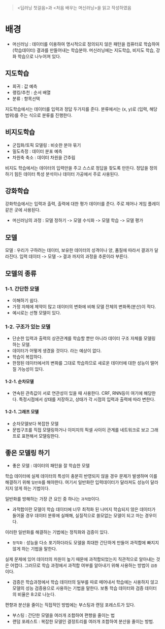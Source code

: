 

> <딥러닝 첫걸음>과 <처음 배우는 머신러닝>을 읽고 작성하였음

# 배경
 * 머신러닝 : 데이터를 이용하여 명시적으로 정의되지 않은 패턴을 컴퓨터로 학습하여(학습데이터) 결과를 만들어내는 학습분야.
 머신러닝에는 지도학습, 비지도 학습, 강화 학습으로 나누어져 있다.

##  지도학습

 * 회귀 : 값 예측
 * 랭킹/추천 : 순서 배열
 * 분류 : 항목선택

 지도학습에서는 데이터를 입력과 정답 두가지를 준다.
 분류에서는 (x, y)로 (입력, 해당 범위)를 주는 식으로 분류를 진행한다.


##  비지도학습

 * 군집화/토픽 모델링 : 비슷한 분야 묶기
 * 밀도측정 : 데이터 분포 예측
 * 차원축 축소 : 데이터 차원을 간추림

 비지도 학습에서는 데이터의 입력만을 주고 스스로 정답을 찾도록 만든다. 정답을 정의하기 힘든 데이터 특성 분석이나 데이터 가공에서 주로 사용된다.


##  강화학습

 강화학습에서는 입력과 출력, 출력에 대한 평가 데이터를 준다. 주로 제어나 게임 플레이 같은 곳에 사용된다.

 * 머신러닝의 과정 : 모델 정하기 -> 모델 수식화 -> 모델 학습 -> 모델 평가


##  모델

 모델 : 우리가 구하려는 데이터, 보유한 데이터의 성격이나 양, 품질에 따라서 결과가 달라진다.
 입력 데이터 -> 모델 -> 결과 까지의 과정을 추론이라 부른다.



 ## 모델의 종류

 ### 1-1. 간단한 모델

 * 이해하기 쉽다.
 * 가정 자체에 제약이 많고 데이터의 변화에 비해 모델 잔체의 변화폭(분산)이 적다.
 * 예시로는 선형 모델이 있다.

 ### 1-2. 구조가 있는 모델

 * 단순한 입력과 출력의 상관관계를 학습할 뿐만 아니라 데이터 구조 자체를 모델링 하는 모델.
 * 데이터가 어떻게 생겼을 것이다. 라는 예상이 없다.
 * 학습이 복잡하다.
 * 한정된 데이터에서의 변화를 그대로 학습하므로 새로운 데이터에 대한 성능이 떨어질 가능성이 있다.

 #### 1-2-1. 순차모델

 * 연속된 관측값이 서로 연관성이 있을 때 사용한다. CRF, RNN등이 여기에 해당한다. 특정시점에서 상태를 저장하고, 상태가 각 시점의 입력과 출력에 따라 변한다.

 #### 1-2-1. 그래프 모델

 * 순차모델보다 복잡한 모델
 * 문법구조를 직접 모델링하거나 이미지의 픽셀 사이이 관계를 네트워크로 보고 그래프로 표현해서 모델링한다.

 ## 좋은 모델링 하기

 * 좋은 모델 : 데이터의 패턴을 잘 학습한 모델

 학습 데이터에 실제 데이터의 특성이 충분히 반영되지 않을 경우 문제가 발생하며 이를 해결하기 위해 `일반화`를 해야한다.
 여기서 일반화란 입력데이터가 달라져도 성능이 달라지지 않게 하는 기법이다.


 일반화를 방해하는 가장 큰 요인 중 하나는 `과적합`이다.

 * 과적합이란 모델이 학습 데이터에 너무 최적화 된 나머지 학습되지 않은 데이터가 들어올 경우 데이터 분류에 실패해, 실질적으로 쓸모없는 모델이 되고 마는 경우이다.

 이러한 일반화를 해결하는 기법에는 정칙화와 검증이 있다.


 * `정칙화` : 성능을 다소 포기하더라도 모델을 최대한 간단하게 만들어 과적합에 빠지지 않게 하는 기법을 말한다.

 실제 문제에 있어 데이터의 차원이 높기 때문에 과적합되었는지 직관적으로 알아내는 것은 어렵다. 그러므로 학습 과정에서 과적합 여부를 알아내기 위해 사용하는 방법이 `검증`이다.

 * 검증은 학습과정에서 학습 데이터의 일부를 따로 떼어내서 학습에는 사용하지 않고 모델의 성능 검증용으로 사용하는 기법을 말한다. 보통 학습 데이터와 검증 데이터의 비율은 8:2로 나눈다.

  편향과 분산을 줄이는 직접적인 방법에는 부스팅과 랜덤 포레스트가 있다.

 * 부스팅 : 간단한 모델을 여러개 조합하여 편향을 줄이는 법
 * 랜덤 포레스트 : 복잡한 모델인 결정트리를 여러개 조합하여 분산을 줄이는 방법.
